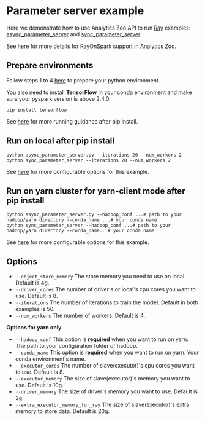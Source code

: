 # Parameter server example
Here we demonstrate how to use Analytics Zoo API to run [Ray](https://github.com/ray-project/ray) examples:
[async_parameter_server](https://github.com/ray-project/ray/blob/master/doc/examples/parameter_server/async_parameter_server.py)
and [sync_parameter_server](https://github.com/ray-project/ray/blob/master/doc/examples/parameter_server/sync_parameter_server.py).

See [here](https://analytics-zoo.github.io/master/#ProgrammingGuide/rayonspark/) for more details for RayOnSpark support in Analytics Zoo.

## Prepare environments
Follow steps 1 to 4 [here](https://analytics-zoo.github.io/master/#ProgrammingGuide/rayonspark/#steps-to-run-rayonspark) 
to prepare your python environment.

You also need to install **TensorFlow** in your conda environment and make sure your pyspark version is above 2.4.0.
```shell script
pip install tensorflow
```

See [here](https://analytics-zoo.github.io/master/#PythonUserGuide/run/#run-after-pip-install)
for more running guidance after pip install. 

## Run on local after pip install
```
python async_parameter_server.py --iterations 20 --num_workers 2
python sync_parameter_server --iterations 20 --num_workers 2
```
See [here](#Options) for more configurable options for this example.

## Run on yarn cluster for yarn-client mode after pip install 
```
python async_parameter_server.py --hadoop_conf ...# path to your hadoop/yarn directory --conda_name ...# your conda name
python sync_parameter_server --hadoop_conf ...# path to your hadoop/yarn directory --conda_name...# your conda name
```
 
See [here](#Options) for more configurable options for this example.

## Options
- `--object_store_memory` The store memory you need to use on local. Default is 4g.
- `--driver_cores` The number of driver's or local's cpu cores you want to use. Default is 8.
- `--iterations` The number of iterations to train the model. Default in both examples is 50.
- `--num_workers` The number of workers. Default is 4.

**Options for yarn only**
- `--hadoop_conf` This option is **required** when you want to run on yarn. The path to your configuration folder of hadoop.
- `--conda_name` This option is **required** when you want to run on yarn. Your conda environment's name.
- `--executor_cores` The number of slave(executor)'s cpu cores you want to use. Default is 8.
- `--executor_memory` The size of slave(executor)'s memory you want to use. Default is 10g.
- `--driver_memory` The size of driver's memory you want to use. Default is 2g.
- `--extra_executor_memory_for_ray` The size of slave(executor)'s extra memory to store data. Default is 20g.

